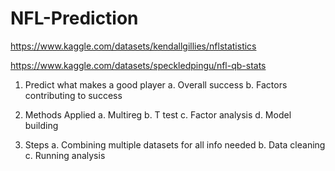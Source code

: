 # NFL-Prediction

https://www.kaggle.com/datasets/kendallgillies/nflstatistics 

https://www.kaggle.com/datasets/speckledpingu/nfl-qb-stats 

 
1. Predict what makes a good player 
	a. Overall success 
	b. Factors contributing to success 

 
2. Methods Applied 
	a. Multireg 
	b. T test 
	c. Factor analysis 
	d. Model building 

 
3. Steps 
	a. Combining multiple datasets for all info needed 
	b. Data cleaning 
	c. Running analysis 
 
